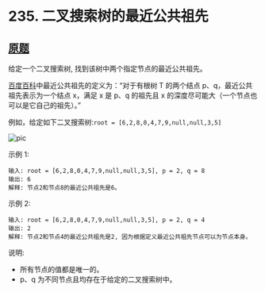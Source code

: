 # 235. 二叉搜索树的最近公共祖先

## [原题](https://leetcode-cn.com/problems/lowest-common-ancestor-of-a-binary-search-tree)

给定一个二叉搜索树, 找到该树中两个指定节点的最近公共祖先。

[百度百科](https://baike.baidu.com/item/%E6%9C%80%E8%BF%91%E5%85%AC%E5%85%B1%E7%A5%96%E5%85%88/8918834?fr=aladdin)中最近公共祖先的定义为：“对于有根树 T 的两个结点 p、q，最近公共祖先表示为一个结点 x，满足 x 是 p、q 的祖先且 x 的深度尽可能大（一个节点也可以是它自己的祖先）。”

例如，给定如下二叉搜索树:`root = [6,2,8,0,4,7,9,null,null,3,5]`

![pic](https://assets.leetcode-cn.com/aliyun-lc-upload/uploads/2018/12/14/binarysearchtree_improved.png)

示例 1:

```example
输入: root = [6,2,8,0,4,7,9,null,null,3,5], p = 2, q = 8
输出: 6
解释: 节点2和节点8的最近公共祖先是6。
```

示例 2:

```example
输入: root = [6,2,8,0,4,7,9,null,null,3,5], p = 2, q = 4
输出: 2
解释: 节点2和节点4的最近公共祖先是2, 因为根据定义最近公共祖先节点可以为节点本身。
```

说明:

+ 所有节点的值都是唯一的。
+ p、q 为不同节点且均存在于给定的二叉搜索树中。
